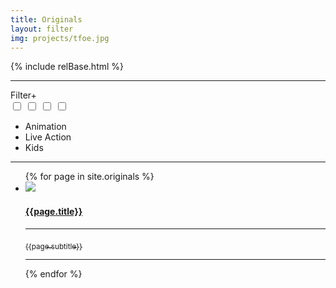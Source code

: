 ```yaml
---
title: Originals
layout: filter
img: projects/tfoe.jpg
---
```

{% include relBase.html %}
<section>
<hr>
    <div id="filter"><label for="filter_options">Filter</label><label for="filter_options">+</label></div>
    <input type="checkbox" id="filter_options" autocomplete="off" class="hidden" />
    <!--Manual inputs for options Entry-->
    <input type="checkbox" id="filter_option1" autocomplete="off" class="hidden filter_checkbox" />
    <input type="checkbox" id="filter_option2" autocomplete="off" class="hidden filter_checkbox" />
    <input type="checkbox" id="filter_option3" autocomplete="off" class="hidden filter_checkbox" />
    <ul class="checkbox-circle filter_options ">
      <!--Manual Loop options Entry-->
      <li><label for="filter_option1" class="filter_option1">Animation</label></li>
      <li><label for="filter_option2" class="filter_option2">Live Action</label></li>
      <li><label for="filter_option3" class="filter_option3">Kids</label></li>
    </ul>
    <hr>
       <article>
      <ul class="projectlist">
       {% for page in site.originals %}
              <li class="{{page.type}}"><a href="{{ relBase }}{{page.id}}"><img src="{{ relBase }}img/{{ page.img }}">
          <h4>{{page.title}}</h4>
          <hr><sub>{{page.subtitle}}</sub>
          <hr></a>
        </li>
        {% endfor %}
      </ul>
    </article>
  </section>